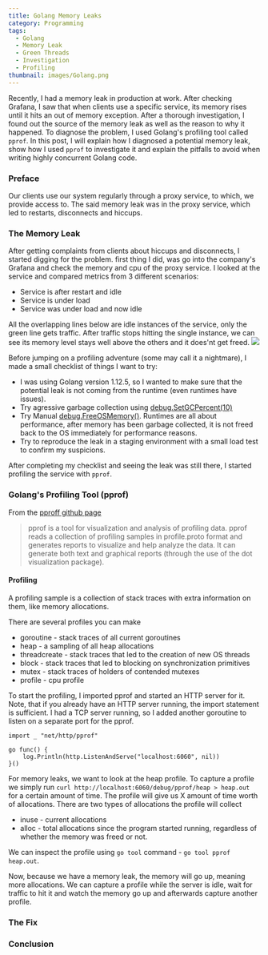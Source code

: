 ```yaml
---
title: Golang Memory Leaks
category: Programming
tags: 
  - Golang
  - Memory Leak
  - Green Threads
  - Investigation
  - Profiling
thumbnail: images/Golang.png
---
```

Recently, I had a memory leak in production at work. After checking Grafana, I saw that when clients use a specific service, its memory rises until it hits an out of memory exception. After a thorough investigation, I found out the source of the memory leak as well as the reason to why it happened. To diagnose the problem, I used Golang's profiling tool called `pprof`.
In this post, I will explain how I diagnosed a potential memory leak, show how I used `pprof` to investigate it and explain the pitfalls to avoid when writing highly concurrent Golang code.


### Preface
Our clients use our system regularly through a proxy service, to which, we provide access to. The said memory leak was in the proxy service, which led to restarts, disconnects and hiccups.

### The Memory Leak
After getting complaints from clients about hiccups and disconnects, I started digging for the problem.
first thing I did, was go into the company's Grafana and check the memory and cpu of the proxy service.
I looked at the service and compared metrics from 3 different scenarios:
- Service is after restart and idle
- Service is under load
- Service was under load and now idle

All the overlapping lines below are idle instances of the service, only the green line gets traffic.
After traffic stops hitting the single instance, we can see its memory level stays well above the others and it does'nt get freed.
![](./leak.png)


Before jumping on a profiling adventure (some may call it a nightmare), I made a small checklist of things I want to try:
- I was using Golang version 1.12.5, so I wanted to make sure that the potential leak is not coming from the runtime (even runtimes have issues).
- Try agressive garbage collection using [debug.SetGCPercent(10)](https://golang.org/pkg/runtime/debug/#SetGCPercent)
- Try Manual [debug.FreeOSMemory()](https://golang.org/pkg/runtime/debug/#FreeOSMemory). Runtimes are all about performance, after memory has been garbage collected, it is not freed back to the OS immediately for performance reasons.
- Try to reproduce the leak in a staging environment with a small load test to confirm my suspicions.

After completing my checklist and seeing the leak was still there, I started profiling the service with `pprof`.

### Golang's Profiling Tool (pprof)
From the [pproff github page](https://github.com/google/pprof)
> pprof is a tool for visualization and analysis of profiling data.
pprof reads a collection of profiling samples in profile.proto format and generates reports to visualize and help analyze the data. It can generate both text and graphical reports (through the use of the dot visualization package).

#### Profiling
A profiling sample is a collection of stack traces with extra information on them, like memory allocations.

There are several profiles you can make
- goroutine    - stack traces of all current goroutines
- heap         - a sampling of all heap allocations
- threadcreate - stack traces that led to the creation of new OS threads
- block        - stack traces that led to blocking on synchronization primitives
- mutex        - stack traces of holders of contended mutexes
- profile      - cpu profile

To start the profiling, I imported pprof and started an HTTP server for it.
Note, that if you already have an HTTP server running, the import statement is sufficient.
I had a TCP server running, so I added another goroutine to listen on a separate port for the pprof.

```golang
import _ "net/http/pprof"

go func() {
	log.Println(http.ListenAndServe("localhost:6060", nil))
}()
```

For memory leaks, we want to look at the heap profile. 
To capture a profile we simply run `curl http://localhost:6060/debug/pprof/heap > heap.out` for a certain amount of time.
The profile will give us X amount of time worth of allocations.
There are two types of allocations the profile will collect
- inuse - current allocations
- alloc - total allocations since the program started running, regardless of whether the memory was freed or not.

We can inspect the profile using `go tool` command - `go tool pprof heap.out`.


Now, because we have a memory leak, the memory will go up, meaning more allocations.
We can capture a profile while the server is idle, wait for traffic to hit it and watch the memory go up and afterwards capture another profile.





### The Fix


### Conclusion
